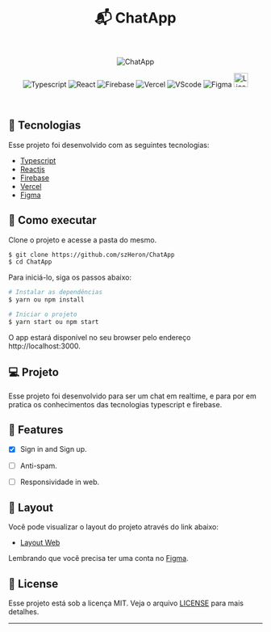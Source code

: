 <div align="center">
  <h1> 📬 ChatApp </h1>
</div>
<br/>
<p align="center">
 <img src="https://i.ibb.co/Y3tbtmb/ea.png" alt="ChatApp" border="0"/>
</p>


<p align="center">
  <img src="https://img.shields.io/badge/typescript-%23323330.svg?style=for-the-badge&logo=typescript&logoColor=blue" alt="Typescript"/>

  <img src="https://img.shields.io/badge/react-%23323330.svg?style=for-the-badge&logo=react&logoColor=%2361DAFB" alt="React"/>

  <img src="https://img.shields.io/badge/firebase-%23323330.svg?style=for-the-badge&logo=firebase" alt="Firebase"/>

  <img src="https://img.shields.io/badge/vercel-%23323330.svg?style=for-the-badge&logo=vercel&logoColor=white" alt="Vercel"/>

  <img src="https://img.shields.io/badge/Visual%20Studio%20Code-%23323330.svg?style=for-the-badge&logo=visual-studio-code&logoColor=blue" alt="VScode"/>

   <img src="https://img.shields.io/badge/figma-%23323330.svg?style=for-the-badge&logo=figma&logoColor=orange" alt="Figma"/>

  <img height=28 src="https://img.shields.io/badge/license-MIT-blue" alt="License">  

</p>

<br>

## 🧪 Tecnologias

Esse projeto foi desenvolvido com as seguintes tecnologias:
- [Typescript](https://www.typescriptlang.org/)
- [Reactjs](https://pt-br.reactjs.org/)
- [Firebase](https://firebase.google.com/)
- [Vercel](https://vercel.com/)
- [Figma](https://figma.com/)

## 🚀 Como executar

Clone o projeto e acesse a pasta do mesmo.

```bash
$ git clone https://github.com/szHeron/ChatApp
$ cd ChatApp
```

Para iniciá-lo, siga os passos abaixo:
```bash
# Instalar as dependências
$ yarn ou npm install

# Iniciar o projeto
$ yarn start ou npm start
```
O app estará disponível no seu browser pelo endereço http://localhost:3000.

## 💻 Projeto

Esse projeto foi desenvolvido para ser um chat em realtime, e para por em pratica os conhecimentos das tecnologias typescript e firebase.

## 🌟 Features

- [x] Sign in and Sign up.

- [ ] Anti-spam.

- [ ] Responsividade in web.

## 🔖 Layout

Você pode visualizar o layout do projeto através do link abaixo:

- [Layout Web](https://www.figma.com/file/qz7KYHmmxuBYCioLRiZnSc/Chat?node-id=0%3A1) 

Lembrando que você precisa ter uma conta no [Figma](http://figma.com/).


## 📝 License

Esse projeto está sob a licença MIT. Veja o arquivo [LICENSE](LICENSE.md) para mais detalhes.

---
